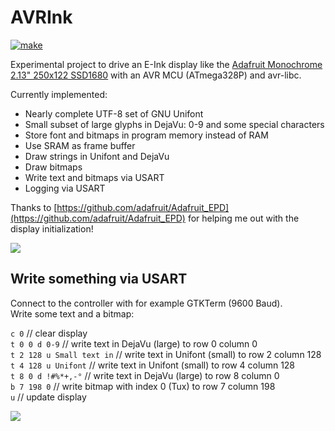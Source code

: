 # AVRInk

[![make](https://github.com/gitdode/avrink/actions/workflows/build.yml/badge.svg)](https://github.com/gitdode/avrink/actions/workflows/build.yml)

Experimental project to drive an E-Ink display like the 
[Adafruit Monochrome 2.13" 250x122 SSD1680](https://www.adafruit.com/product/4197)
with an AVR MCU (ATmega328P) and avr-libc.  

Currently implemented:

* Nearly complete UTF-8 set of GNU Unifont
* Small subset of large glyphs in DejaVu: 0-9 and some special characters
* Store font and bitmaps in program memory instead of RAM
* Use SRAM as frame buffer
* Draw strings in Unifont and DejaVu
* Draw bitmaps
* Write text and bitmaps via USART
* Logging via USART

Thanks to [https://github.com/adafruit/Adafruit_EPD](https://github.com/adafruit/Adafruit_EPD)
for helping me out with the display initialization!  

<img src="https://luniks.net/other/AVRInk/AVRInk-06.jpg"/>

## Write something via USART

Connect to the controller with for example GTKTerm (9600 Baud).  
Write some text and a bitmap:

`c 0` // clear display  
`t 0 0 d 0-9` // write text in DejaVu (large) to row 0 column 0  
`t 2 128 u Small text in` // write text in Unifont (small) to row 2 column 128  
`t 4 128 u Unifont` // write text in Unifont (small) to row 4 column 128  
`t 8 0 d !#%*+,-°` // write text in DejaVu (large) to row 8 column 0  
`b 7 198 0` // write bitmap with index 0 (Tux) to row 7 column 198  
`u` // update display  

<img src="https://luniks.net/other/AVRInk/AVRInk-11.jpg"/>
